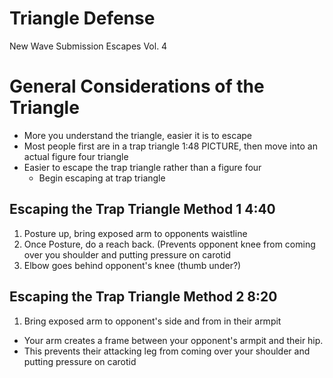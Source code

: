 # Triangle Defense
New Wave Submission Escapes Vol. 4

# General Considerations of the Triangle
- More you understand the triangle, easier it is to escape
- Most people first are in a trap triangle 1:48 PICTURE, then move into an actual figure four triangle
- Easier to escape the trap triangle rather than a figure four
  - Begin escaping at trap triangle

## Escaping the Trap Triangle Method 1 4:40
1. Posture up, bring exposed arm to opponents waistline
2. Once Posture, do a reach back. (Prevents opponent knee from coming over you shoulder and putting pressure on carotid
  1. Elbow goes behind opponent's knee (thumb under?)

## Escaping the Trap Triangle Method 2 8:20
1. Bring exposed arm to opponent's side and from in their armpit
  - Your arm creates a frame between your opponent's armpit and their hip.
  - This prevents their attacking leg from coming over your shoulder and putting pressure on carotid
  
